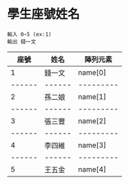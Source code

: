 # 學生座號姓名
    輸入 0~5 (ex:1)
    輸出 錢一文
| 座號 | 姓名 | 陣列元素 |
|------|------|---------|
| 1 | 錢一文 | name[0] |
|------|------|---------|
| 2 | 孫二娘 | name[1] |
|------|------|---------|
| 3 | 張三豐 | name[2] |
|------|------|---------|
| 4 | 李四維 | name[3] |
|------|------|---------|
| 5 | 王五金 | name[4] |

    
